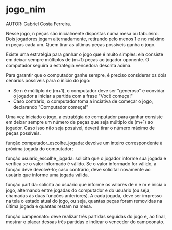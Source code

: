 # jogo_nim
AUTOR: Gabriel Costa Ferreira.

Nesse jogo, n peças são inicialmente dispostas numa mesa ou tabuleiro. Dois jogadores jogam alternadamente, retirando pelo menos 1 e no máximo m peças cada um. 
Quem tirar as últimas peças possíveis ganha o jogo.

Existe uma estratégia para ganhar o jogo que é muito simples: ela consiste em deixar sempre múltiplos de (m+1) peças ao jogador oponente.
O computador seguirá a estratégia vencedora descrita acima.

Para garantir que o computador ganhe sempre, é preciso considerar os dois cenários possíveis para o início do jogo:
- Se n é múltiplo de (m+1), o computador deve ser "generoso" e convidar o jogador a iniciar a partida com a frase "Você começa!"
- Caso contrário, o computador toma a inciativa de começar o jogo, declarando "Computador começa!"

Uma vez iniciado o jogo, a estratégia do computador para ganhar consiste em deixar sempre um número de peças que seja múltiplo de (m+1) ao jogador. 
Caso isso não seja possível, deverá tirar o número máximo de peças possíveis.

função computador_escolhe_jogada: devolve um inteiro correspondente à próxima jogada do computador;

função usuario_escolhe_jogada: solicita que o jogador informe sua jogada e verifica se o valor informado é válido. 
Se o valor informado for válido, a função deve devolvê-lo; caso contrário, deve solicitar novamente ao usuário que informe uma jogada válida.

função partida: solicita ao usuário que informe os valores de n e m e inicia o jogo, alternando entre jogadas do computador e do usuário 
(ou seja, chamadas às duas funções anteriores). 
A cada jogada, deve ser impresso na tela o estado atual do jogo, ou seja, quantas peças foram removidas na última jogada e quantas restam na mesa. 

função campeonato:  deve realizar três partidas seguidas do jogo e, ao final, mostrar o placar dessas três partidas e indicar o vencedor do campeonato. 
